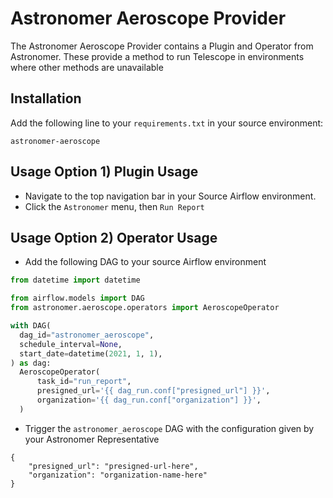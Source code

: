 # Astronomer Aeroscope Provider

The Astronomer Aeroscope Provider contains a Plugin and Operator from Astronomer. 
These provide a method to run Telescope in environments where other methods are unavailable 

## Installation
Add the following line to your `requirements.txt` in your source environment:
```text
astronomer-aeroscope
```

## Usage Option 1) Plugin Usage
- Navigate to the top navigation bar in your Source Airflow environment.
- Click the `Astronomer` menu, then `Run Report`

## Usage Option 2) Operator Usage
- Add the following DAG to your source Airflow environment
```python
from datetime import datetime

from airflow.models import DAG
from astronomer.aeroscope.operators import AeroscopeOperator

with DAG(
  dag_id="astronomer_aeroscope",
  schedule_interval=None,
  start_date=datetime(2021, 1, 1),
) as dag:
  AeroscopeOperator(
      task_id="run_report",
      presigned_url='{{ dag_run.conf["presigned_url"] }}',
      organization='{{ dag_run.conf["organization"] }}',
  )
```
- Trigger the `astronomer_aeroscope` DAG with the configuration given by your Astronomer Representative

```
{
	"presigned_url": "presigned-url-here",
	"organization": "organization-name-here"
}
```
